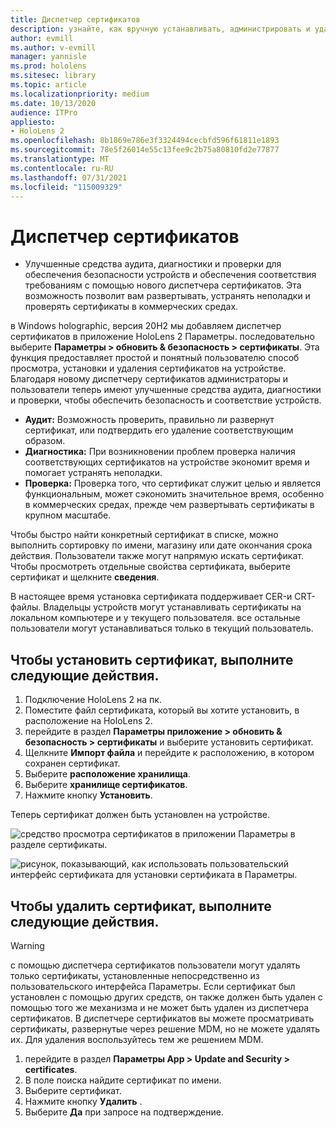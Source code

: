 ```yaml
---
title: Диспетчер сертификатов
description: узнайте, как вручную устанавливать, администрировать и удалять сертификаты на устройствах HoloLens 2 mixed reality.
author: evmill
ms.author: v-evmill
manager: yannisle
ms.prod: hololens
ms.sitesec: library
ms.topic: article
ms.localizationpriority: medium
ms.date: 10/13/2020
audience: ITPro
appliesto:
- HoloLens 2
ms.openlocfilehash: 8b1869e786e3f3324494cecbfd596f61811e1893
ms.sourcegitcommit: 78e5f26014e55c13fee9c2b75a80810fd2e77877
ms.translationtype: MT
ms.contentlocale: ru-RU
ms.lasthandoff: 07/31/2021
ms.locfileid: "115009329"
---
```

# <a name="certificate-manager"></a>Диспетчер сертификатов

- Улучшенные средства аудита, диагностики и проверки для обеспечения безопасности устройств и обеспечения соответствия требованиям с помощью нового диспетчера сертификатов. Эта возможность позволит вам развертывать, устранять неполадки и проверять сертификаты в коммерческих средах.

в Windows holographic, версия 20H2 мы добавляем диспетчер сертификатов в приложение HoloLens 2 Параметры. последовательно выберите **Параметры > обновить & безопасность > сертификаты**. Эта функция предоставляет простой и понятный пользователю способ просмотра, установки и удаления сертификатов на устройстве. Благодаря новому диспетчеру сертификатов администраторы и пользователи теперь имеют улучшенные средства аудита, диагностики и проверки, чтобы обеспечить безопасность и соответствие устройств. 

-   **Аудит:** Возможность проверить, правильно ли развернут сертификат, или подтвердить его удаление соответствующим образом. 
-   **Диагностика:** При возникновении проблем проверка наличия соответствующих сертификатов на устройстве экономит время и помогает устранять неполадки. 
-   **Проверка:** Проверка того, что сертификат служит целью и является функциональным, может сэкономить значительное время, особенно в коммерческих средах, прежде чем развертывать сертификаты в крупном масштабе.

Чтобы быстро найти конкретный сертификат в списке, можно выполнить сортировку по имени, магазину или дате окончания срока действия. Пользователи также могут напрямую искать сертификат. Чтобы просмотреть отдельные свойства сертификата, выберите сертификат и щелкните **сведения**. 

В настоящее время установка сертификата поддерживает CER-и CRT-файлы. Владельцы устройств могут устанавливать сертификаты на локальном компьютере и у текущего пользователя.  все остальные пользователи могут устанавливаться только в текущий пользователь.

## <a name="to-install-a-certificate"></a>Чтобы установить сертификат, выполните следующие действия. 

1.  Подключение HoloLens 2 на пк.
1.  Поместите файл сертификата, который вы хотите установить, в расположение на HoloLens 2.
1.  перейдите в раздел **Параметры приложение > обновить & безопасность > сертификаты** и выберите установить сертификат.
1.  Щелкните **Импорт файла** и перейдите к расположению, в котором сохранен сертификат.
1.  Выберите **расположение хранилища**.
1.  Выберите **хранилище сертификатов**.
1.  Нажмите кнопку **Установить**.

Теперь сертификат должен быть установлен на устройстве.

![средство просмотра сертификатов в приложении Параметры в разделе сертификаты.](images/certificate-viewer-device.jpg)

![рисунок, показывающий, как использовать пользовательский интерфейс сертификата для установки сертификата в Параметры.](images/certificate-device-install.jpg)

## <a name="to-remove-a-certificate"></a>Чтобы удалить сертификат, выполните следующие действия.

> [!WARNING]
> с помощью диспетчера сертификатов пользователи могут удалять только сертификаты, установленные непосредственно из пользовательского интерфейса Параметры. Если сертификат был установлен с помощью других средств, он также должен быть удален с помощью того же механизма и не может быть удален из диспетчера сертификатов. В диспетчере сертификатов вы можете просматривать сертификаты, развернутые через решение MDM, но не можете удалять их. Для удаления воспользуйтесь тем же решением MDM.

1. перейдите в раздел **Параметры App > Update and Security > certificates**.
1. В поле поиска найдите сертификат по имени.
1. Выберите сертификат.
1. Нажмите кнопку **Удалить** .
1. Выберите **Да** при запросе на подтверждение.

